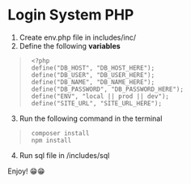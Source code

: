 # Login System PHP
1. Create env.php file in includes/inc/
2. Define the following **variables**

>      <?php
>      define("DB_HOST", "DB_HOST_HERE");
>      define("DB_USER", "DB_USER_HERE");
>      define("DB_NAME", "DB_NAME_HERE");
>      define("DB_PASSWORD", "DB_PASSWORD_HERE");
>      define("ENV", "local || prod || dev");
>      define("SITE_URL", "SITE_URL_HERE");

3. Run the following command in the terminal    
>      composer install
>      npm install

4. Run sql file in /includes/sql 

Enjoy! 😁😁